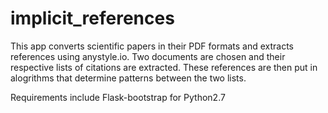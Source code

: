 # implicit_references
This app converts scientific papers in their PDF formats and extracts references using anystyle.io.
Two documents are chosen and their respective lists of citations are extracted.
These references are then put in alogrithms that determine patterns between the two lists.

Requirements include Flask-bootstrap for Python2.7
